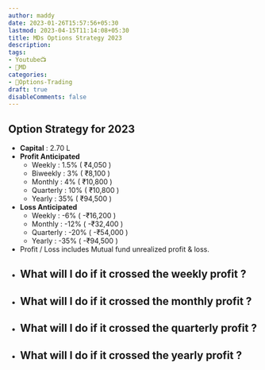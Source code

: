 ```yaml
---
author: maddy
date: 2023-01-26T15:57:56+05:30
lastmod: 2023-04-15T11:14:08+05:30
title: MDs Options Strategy 2023
description: 
tags:
- Youtube📺
- 🧔MD 
categories: 
- 🤹Options-Trading
draft: true
disableComments: false
---
```

## Option Strategy for 2023
- **Capital** : 2.70 L
- **Profit Anticipated**
	- Weekly : 1.5% ( ₹4,050 )
	- Biweekly : 3% ( ₹8,100 )
	- Monthly : 4% ( ₹10,800 )
	- Quarterly : 10% ( ₹10,800 )
	- Yearly : 35% ( ₹94,500 )
- **Loss Anticipated**
	- Weekly : -6% ( -₹16,200 )
	- Monthly : -12% ( -₹32,400 )
	- Quarterly : -20% ( -₹54,000 )
	- Yearly : -35%  ( -₹94,500 )
- Profit / Loss includes Mutual fund unrealized profit & loss.
- What will I do if it crossed the weekly profit ?
	- 
- What will I do if it crossed the monthly profit ?
	- 
- What will I do if it crossed the quarterly profit ?
	- 
- What will I do if it crossed the yearly profit ?
	-